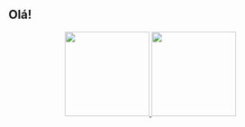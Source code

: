 ## Olá! 

<div align="center">
  <a href="https://github.com/joaopedroluz57">
  <img height="150em" src="https://github-readme-stats.vercel.app/api?username=joaopedroluz57&show_icons=true&theme=vision-friendly-dark&include_all_commits=true&count_private=true"/>
  <img height="150em" src="https://github-readme-stats.vercel.app/api/top-langs/?username=joaopedroluz57&layout=compact&langs_count=7&theme=vision-friendly-dark"/>
</div>
  
